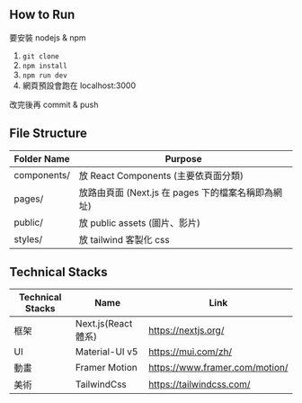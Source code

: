 ## How to Run

要安裝 nodejs & npm

1. `git clone`
2. `npm install`
3. `npm run dev`
4. 網頁預設會跑在 localhost:3000

改完後再 commit & push

## File Structure

| Folder Name | Purpose                                                   |
| ----------- | --------------------------------------------------------- |
| components/ | 放 React Components (主要依頁面分類) <br />               |
| pages/      | 放路由頁面 (Next.js 在 pages 下的檔案名稱即為網址) <br /> |
| public/     | 放 public assets (圖片、影片) <br />                      |
| styles/     | 放 tailwind 客製化 css <br />                             |

## Technical Stacks

| Technical Stacks | Name                | Link                           |
| ---------------- | ------------------- | ------------------------------ |
| 框架             | Next.js(React 體系) | https://nextjs.org/            |
| UI               | Material-UI v5      | https://mui.com/zh/            |
| 動畫             | Framer Motion       | https://www.framer.com/motion/ |
| 美術             | TailwindCss         | https://tailwindcss.com/       |
